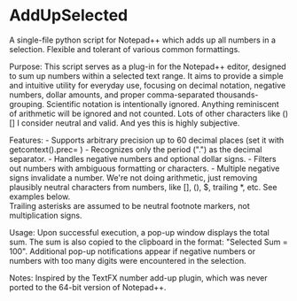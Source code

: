 # AddUpSelected
A single-file python script for Notepad++ which adds up all numbers in a selection.  Flexible and tolerant of various common formattings.

 
Purpose:
    This script serves as a plug-in for the Notepad++ editor, designed to sum up numbers within a selected text range.
    It aims to provide a simple and intuitive utility for everyday use, focusing on decimal notation, negative numbers,
    dollar amounts, and proper comma-separated thousands-grouping. Scientific notation is intentionally ignored.
    Anything reminiscent of arithmetic will be ignored and not counted.  Lots of other characters like () [] I consider neutral and valid. And yes this is highly subjective. 

Features:
    - Supports arbitrary precision up to 60 decimal places (set it with getcontext().prec= )
    - Recognizes only the period (".") as the decimal separator.
    - Handles negative numbers and optional dollar signs.
    - Filters out numbers with ambiguous formatting or characters.
    - Multiple negative signs invalidate a number.  We're not doing arithmetic, just removing plausibly neutral characters from numbers,
       like [], (), $, trailing *, etc. See examples below.  
       Trailing asterisks are assumed to be neutral footnote markers, not multiplication signs. 
       
Usage:
    Upon successful execution, a pop-up window displays the total sum.
    The sum is also copied to the clipboard in the format: "Selected Sum = 100".
    Additional pop-up notifications appear if negative numbers or numbers with too many digits were encountered in the selection.

Notes:
    Inspired by the TextFX number add-up plugin, which was never ported to the 64-bit version of Notepad++.
